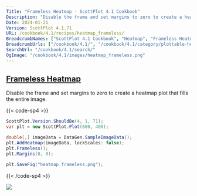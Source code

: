 ```yaml
---
Title: "Frameless Heatmap - ScottPlot 4.1 Cookbook"
Description: "Disable the frame and set margins to zero to create a heatmap plot that fills the entire image."
Date: 2024-01-21
Version: ScottPlot 4.1.71
URL: /cookbook/4.1/recipes/heatmap_frameless/
BreadcrumbNames: ["ScottPlot 4.1 Cookbook", "Heatmap", "Frameless Heatmap"]
BreadcrumbUrls: ["/cookbook/4.1/", "/cookbook/4.1/category/plottable-heatmap", "/cookbook/4.1/recipes/heatmap_frameless/"]
SearchUrl: "/cookbook/4.1/search/"
OgImage: "/cookbook/4.1/images/heatmap_frameless.png"
---
```


<h2><a id='frameless-heatmap' href='/cookbook/4.1/recipes/heatmap_frameless/'>Frameless Heatmap</a></h2>

Disable the frame and set margins to zero to create a heatmap plot that fills the entire image.

{{< code-sp4 >}}

```cs
ScottPlot.Version.ShouldBe(4, 1, 71);
var plt = new ScottPlot.Plot(600, 400);

double[,] imageData = DataGen.SampleImageData();
plt.AddHeatmap(imageData, lockScales: false);
plt.Frameless();
plt.Margins(0, 0);

plt.SaveFig("heatmap_frameless.png");
```

{{< /code-sp4 >}}

<img src='../../images/heatmap_frameless.png' class='d-block mx-auto my-5' />


